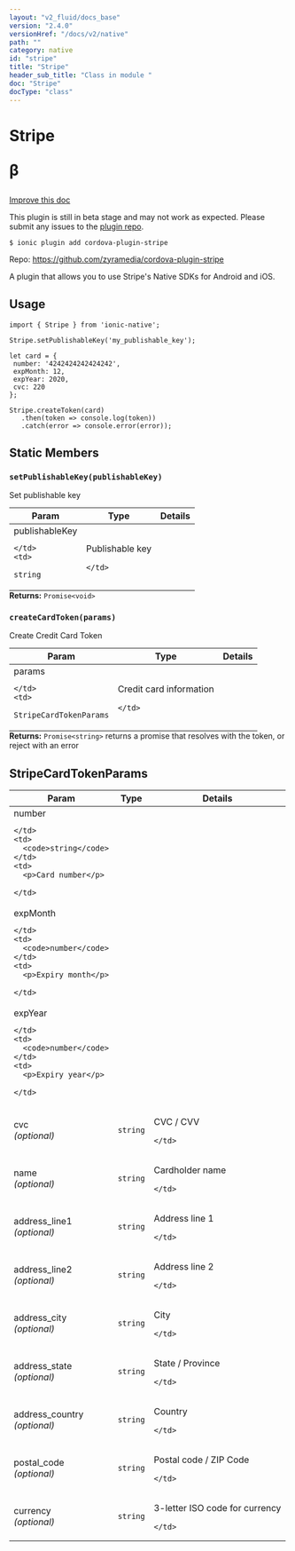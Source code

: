 ```yaml
---
layout: "v2_fluid/docs_base"
version: "2.4.0"
versionHref: "/docs/v2/native"
path: ""
category: native
id: "stripe"
title: "Stripe"
header_sub_title: "Class in module "
doc: "Stripe"
docType: "class"
---
```








<h1 class="api-title">
  
  Stripe
  

  

  <span class="beta" title="beta">&beta;</span></h1>

<a class="improve-v2-docs" href="http://github.com/driftyco/ionic-native/edit/master/src/plugins/stripe.ts#L51">
  Improve this doc
</a>



<!-- decorators -->




<p class="beta-notice">
  This plugin is still in beta stage and may not work as expected. Please
  submit any issues to the <a target="_blank"
  href="https://github.com/zyramedia/cordova-plugin-stripe/issues">plugin repo</a>.
</p>


<pre><code>$ ionic plugin add cordova-plugin-stripe</code></pre>
<p>Repo:
  <a href="https://github.com/zyramedia/cordova-plugin-stripe">
    https://github.com/zyramedia/cordova-plugin-stripe
  </a>
</p>

<!-- description -->

<p>A plugin that allows you to use Stripe&#39;s Native SDKs for Android and iOS.</p>



<!-- if doc.decorators -->

<!-- @usage tag -->

<h2>Usage</h2>

<pre><code>import { Stripe } from &#39;ionic-native&#39;;

Stripe.setPublishableKey(&#39;my_publishable_key&#39;);

let card = {
 number: &#39;4242424242424242&#39;,
 expMonth: 12,
 expYear: 2020,
 cvc: 220
};

Stripe.createToken(card)
   .then(token =&gt; console.log(token))
   .catch(error =&gt; console.error(error));
</code></pre>




<!-- @property tags -->


<h2>Static Members</h2>

<div id="setPublishableKey"></div>
<h3><code>setPublishableKey(publishableKey)</code>
  
</h3>


Set publishable key


<table class="table param-table" style="margin:0;">
  <thead>
  <tr>
    <th>Param</th>
    <th>Type</th>
    <th>Details</th>
  </tr>
  </thead>
  <tbody>
  
  <tr>
    <td>
      publishableKey
      
      
    </td>
    <td>
      
<code>string</code>
    </td>
    <td>
      <p>Publishable key</p>

      
    </td>
  </tr>
  
  </tbody>
</table>





<div class="return-value" markdown="1">
  <i class="icon ion-arrow-return-left"></i>
  <b>Returns:</b> 
<code>Promise&lt;void&gt;</code> 
</div>



<div id="createCardToken"></div>
<h3><code>createCardToken(params)</code>
  
</h3>


Create Credit Card Token


<table class="table param-table" style="margin:0;">
  <thead>
  <tr>
    <th>Param</th>
    <th>Type</th>
    <th>Details</th>
  </tr>
  </thead>
  <tbody>
  
  <tr>
    <td>
      params
      
      
    </td>
    <td>
      
<code>StripeCardTokenParams</code>
    </td>
    <td>
      <p>Credit card information</p>

      
    </td>
  </tr>
  
  </tbody>
</table>





<div class="return-value" markdown="1">
  <i class="icon ion-arrow-return-left"></i>
  <b>Returns:</b> 
<code>Promise&lt;string&gt;</code> returns a promise that resolves with the token, or reject with an error
</div>




<!-- methods on the class -->



<!-- other classes -->

<!-- end other classes -->

<!-- interfaces -->

<!--<h2><a class="anchor" name="interfaces" href="#interfaces"></a>Interfaces</h2>-->


<h2><a class="anchor" name="StripeCardTokenParams" href="#StripeCardTokenParams"></a>StripeCardTokenParams</h2>


<table class="table param-table" style="margin:0;">
  <thead>
  <tr>
    <th>Param</th>
    <th>Type</th>
    <th>Details</th>
  </tr>
  </thead>
  <tbody>
  
  <tr>
    <td>
      number
      
    </td>
    <td>
      <code>string</code>
    </td>
    <td>
      <p>Card number</p>

    </td>
  </tr>
  
  <tr>
    <td>
      expMonth
      
    </td>
    <td>
      <code>number</code>
    </td>
    <td>
      <p>Expiry month</p>

    </td>
  </tr>
  
  <tr>
    <td>
      expYear
      
    </td>
    <td>
      <code>number</code>
    </td>
    <td>
      <p>Expiry year</p>

    </td>
  </tr>
  
  <tr>
    <td>
      cvc
      <div><em>(optional)</em></div>
    </td>
    <td>
      <code>string</code>
    </td>
    <td>
      <p>CVC / CVV</p>

    </td>
  </tr>
  
  <tr>
    <td>
      name
      <div><em>(optional)</em></div>
    </td>
    <td>
      <code>string</code>
    </td>
    <td>
      <p>Cardholder name</p>

    </td>
  </tr>
  
  <tr>
    <td>
      address_line1
      <div><em>(optional)</em></div>
    </td>
    <td>
      <code>string</code>
    </td>
    <td>
      <p>Address line 1</p>

    </td>
  </tr>
  
  <tr>
    <td>
      address_line2
      <div><em>(optional)</em></div>
    </td>
    <td>
      <code>string</code>
    </td>
    <td>
      <p>Address line 2</p>

    </td>
  </tr>
  
  <tr>
    <td>
      address_city
      <div><em>(optional)</em></div>
    </td>
    <td>
      <code>string</code>
    </td>
    <td>
      <p>City</p>

    </td>
  </tr>
  
  <tr>
    <td>
      address_state
      <div><em>(optional)</em></div>
    </td>
    <td>
      <code>string</code>
    </td>
    <td>
      <p>State / Province</p>

    </td>
  </tr>
  
  <tr>
    <td>
      address_country
      <div><em>(optional)</em></div>
    </td>
    <td>
      <code>string</code>
    </td>
    <td>
      <p>Country</p>

    </td>
  </tr>
  
  <tr>
    <td>
      postal_code
      <div><em>(optional)</em></div>
    </td>
    <td>
      <code>string</code>
    </td>
    <td>
      <p>Postal code / ZIP Code</p>

    </td>
  </tr>
  
  <tr>
    <td>
      currency
      <div><em>(optional)</em></div>
    </td>
    <td>
      <code>string</code>
    </td>
    <td>
      <p>3-letter ISO code for currency</p>

    </td>
  </tr>
  
  </tbody>
</table>





<!-- end interfaces -->

<!-- related link --><!-- end content block -->


<!-- end body block -->

